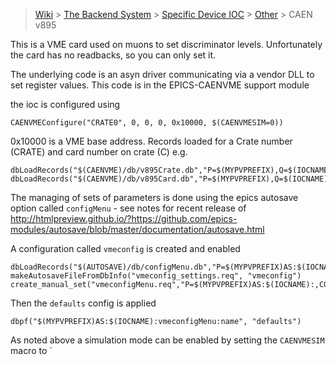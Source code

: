 > [Wiki](Home) > [The Backend System](The-Backend-System) > [Specific Device IOC](Specific-Device-IOC) > [Other](Other) > CAEN v895

This is a VME card used on muons to set discriminator levels. Unfortunately the card has no readbacks, so you can only set it.

The underlying code is an asyn driver communicating via a vendor DLL to set register values. This code is in the EPICS-CAENVME support module

the ioc is configured using
```
CAENVMEConfigure("CRATE0", 0, 0, 0, 0x10000, $(CAENVMESIM=0)) 
```
0x10000 is a VME base address. Records loaded for a Crate number (CRATE) and card number on crate (C) e.g.
```
dbLoadRecords("$(CAENVME)/db/v895Crate.db","P=$(MYPVPREFIX),Q=$(IOCNAME):,CRATE=0,PORT=CRATE0")
dbLoadRecords("$(CAENVME)/db/v895Card.db","P=$(MYPVPREFIX),Q=$(IOCNAME):,CRATE=0,PORT=CRATE0,C=0")
```
The managing of sets of parameters is done using the epics autosave option called `configMenu` - see notes for recent release of
http://htmlpreview.github.io/?https://github.com/epics-modules/autosave/blob/master/documentation/autosave.html

A configuration called `vmeconfig` is created and enabled
```
dbLoadRecords("$(AUTOSAVE)/db/configMenu.db","P=$(MYPVPREFIX)AS:$(IOCNAME):,CONFIG=vmeconfig")
makeAutosaveFileFromDbInfo("vmeconfig_settings.req", "vmeconfig")
create_manual_set("vmeconfigMenu.req","P=$(MYPVPREFIX)AS:$(IOCNAME):,CONFIG=vmeconfig,CONFIGMENU=1")
```
Then the `defaults` config is applied
```
dbpf("$(MYPVPREFIX)AS:$(IOCNAME):vmeconfigMenu:name", "defaults")
```
As noted above a simulation mode can be enabled by setting the `CAENVMESIM` macro to `

 

